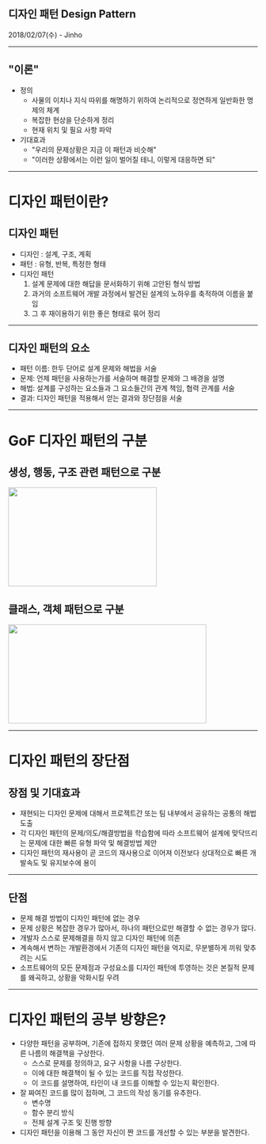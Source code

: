 ## 디자인 패턴 Design Pattern
2018/02/07(수) - Jinho

---
<!-- page_number: true -->

## "이론"
- 정의
	- 사물의 이치나 지식 따위를 해명하기 위하여 논리적으로 정연하게 일반화한 명제의 체계
	- 복잡한 현상을 단순하게 정리
    - 현재 위치 및 필요 사항 파악
- 기대효과 
	- "우리의 문제상황은 지금 이 패턴과 비슷해"
	- "이러한 상황에서는 이런 일이 벌어질 테니, 이렇게 대응하면 되" 

---

# 디자인 패턴이란?

## 디자인 패턴
- 디자인 : 설계, 구조, 계획
- 패턴 : 유형, 반복, 특정한 형태
- 디자인 패턴
  1. 설계 문제에 대한 해답을 문서화하기 위해 고안된 형식 방법
  2. 과거의 소프트웨어 개발 과정에서 발견된 설계의 노하우를 축적하여 이름을 붙임
  3. 그 후 재이용하기 위한 좋은 형태로 묶어 정리

---

## 디자인 패턴의 요소
- 패턴 이름:  한두 단어로 설계 문제와 해법을 서술
- 문제: 언제 패턴을 사용하는가를 서술하며 해결할 문제와 그 배경을 설명
- 해법: 설계를 구성하는 요소들과 그 요소들간의 관계 책임, 협력 관계를 서술
- 결과: 디자인 패턴을 적용해서 얻는 결과와 장단점을 서술

---

# GoF 디자인 패턴의 구분
## 생성, 행동, 구조 관련 패턴으로 구분 
<img src='http://cfile22.uf.tistory.com/image/2772EA4052637A120CB850' width='300' height='200'>

## 클래스, 객체 패턴으로 구분
<img src='http://cfile25.uf.tistory.com/image/2220FC3F52637AA0138AAB' width='400' height='200'>

---

# 디자인 패턴의 장단점
## 장점 및 기대효과
- 재현되는 디자인 문제에 대해서 프로젝트간 또는 팀 내부에서 공유하는 공통의 해법 도출
- 각 디자인 패턴의 문제/의도/해결방법을 학습함에 따라 소프트웨어 설계에 맞닥뜨리는 문제에 대한 빠른 유형 파악 및 해결방법 제안
- 디자인 패턴의 재사용이 곧 코드의 재사용으로 이어져 이전보다 상대적으로 빠른 개발속도 및 유지보수에 용이

---

## 단점
- 문제 해결 방법이 디자인 패턴에 없는 경우
- 문제 상황은 복잡한 경우가 많아서, 하나의 패턴으로만 해결할 수 없는 경우가 많다.
- 개발자 스스로 문제해결을 하지 않고 디자인 패턴에 의존
- 계속해서 변하는 개발환경에서 기존의 디자인 패턴을 억지로, 무분별하게 끼워 맞추려는 시도
- 소프트웨어의 모든 문제점과 구성요소를 디자인 패턴에 투영하는 것은 본질적 문제를 왜곡하고, 상황을 악화시킬 우려


---
# 디자인 패턴의 공부 방향은?
- 다양한 패턴을 공부하며, 기존에 접하지 못했던 여러 문제 상황을 예측하고, 그에 따른 나름의 해결책을 구상한다.
	- 스스로 문제를 정의하고, 요구 사항을 나름 구상한다.
	- 이에 대한 해결책이 될 수 있는 코드를 직접 작성한다.
	- 이 코드를 설명하여, 타인이 내 코드를 이해할 수 있는지 확인한다.
- 잘 짜여진 코드를 많이 접하며, 그 코드의 작성 동기를 유추한다.
	- 변수명
	- 함수 분리 방식
	- 전체 설계 구조 및 진행 방향
- 디자인 패턴을 이용해 그 동안 자신이 짠 코드를 개선할 수 있는 부분을 발견한다.
